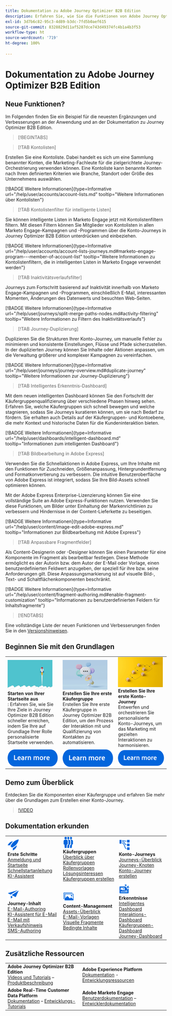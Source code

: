 ```yaml
---
title: Dokumentation zu Adobe Journey Optimizer B2B Edition
description: Erfahren Sie, wie Sie die Funktionen von Adobe Journey Optimizer B2B Edition zum Orchestrieren von Konto- und Käufergruppen-Journeys mithilfe der integrierten generativen KI und einer branchenführenden Automatisierung verwenden können.
exl-id: 3d7b6c82-95c3-4d89-b3dc-7fd5b0aef615
source-git-commit: 8328829d11af5287dce743d49374fc4b1a4b3f53
workflow-type: ht
source-wordcount: '719'
ht-degree: 100%

---
```


# Dokumentation zu Adobe Journey Optimizer B2B Edition

## Neue Funktionen?

Im Folgenden finden Sie ein Beispiel für die neuesten Ergänzungen und Verbesserungen an der Anwendung und an der Dokumentation zu Journey Optimizer B2B Edition.

>[!BEGINTABS]

>[!TAB Kontolisten]

Erstellen Sie eine Kontoliste. Dabei handelt es sich um eine Sammlung benannter Konten, die Marketing-Fachleute für die zielgerichtete Journey-Orchestrierung verwenden können. Eine Kontoliste kann benannte Konten nach Ihren definierten Kriterien wie Branche, Standort oder Größe des Unternehmens auswählen.

[!BADGE Weitere Informationen]{type=Informative url="/help/user/accounts/account-lists.md" tooltip="Weitere Informationen über Kontolisten"}

>[!TAB Kontolistenfilter für intelligente Listen]

Sie können intelligente Listen in Marketo Engage jetzt mit Kontolistenfiltern filtern. Mit diesen Filtern können Sie Mitglieder von Kontolisten in allen Marketo Engage-Kampagnen und -Programmen über die Konto-Journeys in Journey Optimizer B2B Edition unterdrücken und einbeziehen. 

[!BADGE Weitere Informationen]{type=Informative url="/help/user/accounts/account-lists-journeys.md#marketo-engage-program---member-of-account-list" tooltip="Weitere Informationen zu Kontolistenfiltern, die in intelligenten Listen in Marketo Engage verwendet werden"}

>[!TAB Inaktivitätsverlaufsfilter]

Journeys zum Fortschritt basierend auf Inaktivität innerhalb von Marketo Engage-Kampagnen und -Programmen, einschließlich E-Mail, interessanten Momenten, Änderungen des Datenwerts und besuchten Web-Seiten.

[!BADGE Weitere Informationen]{type=Informative url="/help/user/journeys/split-merge-paths-nodes.md#activity-filtering" tooltip="Weitere Informationen zu Filtern des Inaktivitätsverlaufs"}

>[!TAB Journey-Duplizierung]

Duplizieren Sie die Strukturen Ihrer Konto-Journey, um manuelle Fehler zu minimieren und konsistente Einstellungen, Flüsse und Pfade sicherzustellen. In der duplizierten Journey können Sie Inhalte oder Aktionen anpassen, um die Verwaltung größerer und komplexer Kampagnen zu vereinfachen.

[!BADGE Weitere Informationen]{type=Informative url="/help/user/journeys/journey-overview.md#duplicate-journey" tooltip="Weitere Informationen zur Journey-Duplizierung"}

>[!TAB Intelligentes Erkenntnis-Dashboard]

Mit dem neuen intelligenten Dashboard können Sie den Fortschritt der Käufergruppenqualifizierung über verschiedene Phasen hinweg sehen. Erfahren Sie, welche Käufergruppen sich schnell bewegen und welche stagnieren, sodass Sie Journeys kuratieren können, um sie nach Bedarf zu fördern. Sie erhalten auch Details auf der Käufergruppen- und Kontoebene, die mehr Kontext und historische Daten für die Kundeninteraktion bieten.

[!BADGE Weitere Informationen]{type=Informative url="/help/user/dashboards/intelligent-dashboard.md" tooltip="Informationen zum intelligenten Dashboard"}

>[!TAB Bildbearbeitung in Adobe Express]

Verwenden Sie die Schnellaktionen in Adobe Express, um Ihre Inhalte mit den Funktionen für Zuschneiden, Größenanpassung, Hintergrundentfernung und Formatkonvertierung zu verbessern. Die intuitive Benutzeroberfläche von Adobe Express ist integriert, sodass Sie Ihre Bild-Assets schnell optimieren können.

Mit der Adobe Express Enterprise-Lizenzierung können Sie eine vollständige Suite an Adobe Express-Funktionen nutzen. Verwenden Sie diese Funktionen, um Bilder unter Einhaltung der Markenrichtlinien zu verbessern und Hindernisse in der Content-Lieferkette zu beseitigen.

[!BADGE Weitere Informationen]{type=Informative url="/help/user/content/image-edit-adobe-express.md" tooltip="Informationen zur Bildbearbeitung mit Adobe Express"}

>[!TAB Anpassbare Fragmentfelder]

Als Content-Designerin oder -Designer können Sie einen Parameter für eine Komponente im Fragment als bearbeitbar festlegen. Diese Methode ermöglicht es der Autorin bzw. dem Autor der E-Mail oder Vorlage, einen benutzerdefinierten Feldwert anzugeben, der speziell für ihre bzw. seine Anforderungen gilt. Diese Anpassungsmarkierung ist auf visuelle Bild-, Text- und Schaltflächenkomponenten beschränkt. 

[!BADGE Weitere Informationen]{type=Informative url="/help/user/content/fragment-authoring.md#enable-fragment-customization" tooltip="Informationen zu benutzerdefinierten Feldern für Inhaltsfragmente"}

>[!ENDTABS]

Eine vollständige Liste der neuen Funktionen und Verbesserungen finden Sie in den [Versionshinweisen](../user/release-notes/release-notes.md). <!-- Stay up-to-date with the latest changes in our documentation by visiting the [documentation updates page](using/rn/documentation-updates.md).-->

## Beginnen Sie mit den Grundlagen

<table style="table-layout:fixed">
  <tr style="border: 0;">
    <td>
    <a href="home-page.md"><img width="140px" src="./assets/launch.png" alt="Start der Produktnutzung"></a>
    <div><strong>Starten von Ihrer Startseite aus</strong><br/>: Erfahren Sie, wie Sie Ihre Ziele in Journey Optimizer B2B Edition schneller erreichen, indem Sie Ihre auf Grundlage Ihrer Rolle personalisierte Startseite verwenden.</div>
    </td>
      <td>
    <a href="buying-groups/buying-groups-overview.md"><img width="140px" src="./assets/communication.png" alt="Käufergruppen"></a>
    <div><strong>Erstellen Sie Ihre erste Käufergruppe</strong><br/>Erstellen Sie Ihre erste Käufergruppe in Journey Optimizer B2B Edition, um den Prozess der Interaktion mit und Qualifizierung von Kontakten zu automatisieren.</div>
    </td>
    <td>
    <a href="journeys/journey-overview.md"><img width="140px" src="./assets/flow.png" alt="Konto-Journeys"></a>
    <div><strong>Erstellen Sie Ihre erste Konto-Journey</strong><br/>Entwerfen und orchestrieren Sie personalisierte Konto-Journeys, um das Marketing mit gezielten Interaktionen zu harmonisieren. 
    </div>
    </td>
  </tr>
  <tr style="border: 0;">
    <td align="center"><a href="home-page.md"><img src="../assets/learn-more.svg" alt="Weitere Informationen"></a></td>
    <td align="center"><a href="buying-groups/buying-groups-overview.md"><img src="../assets/learn-more.svg" alt="Weitere Informationen"></a></td>
    <td align="center"><a href="journeys/journey-overview.md"><img src="../assets/learn-more.svg" alt="Weitere Informationen"></a></td>
    </tr>
</table>

## Demo zum Überblick

Entdecken Sie die Komponenten einer Käufergruppe und erfahren Sie mehr über die Grundlagen zum Erstellen einer Konto-Journey.

>[!VIDEO](https://video.tv.adobe.com/v/3432054?quality=12)

## Dokumentation erkunden

<table style="table-layout:auto">
  <tr style="border: 0;">
    <td>
      <img src="../assets/do-not-localize/icon-quick-start.svg" width="35px" alt="Erste Schritte"><br/>
<strong>Erste Schritte</strong><br/><a href="home-page.md">Anmeldung und Startseite</a><br/><a href="./start/get-started.md">Schnellstartanleitung</a> <br/><a href="./ai-assistant/ai-assistant-overview.md">KI-Assistent</a>
    </td>
    <!--
    <td>
      <img src="../assets/do-not-localize/icon-configure.svg" width="35px"><br/>
      <strong>Configuration<br/>administration</strong><br/><a href="using/configuration/channel-surfaces.md">Channel surfaces</a> - <a href="using/configuration/about-data-sources-events-actions.md">Configure journeys</a>  - <a href="using/administration/permissions-overview.md">Access control</a> - <a href="using/administration/sandboxes.md">Sandboxes management</a>
    </td> -->
    <td>
      <img src="../assets/do-not-localize/icon_audience.svg" width="35px" alt="Käufergruppen"><br/>
<strong>Käufergruppen</strong><br/><a href="./buying-groups/buying-groups-overview.md">Überblick über Käufergruppen</a><br/><a href="./buying-groups/buying-groups-role-templates.md">Rollenvorlagen</a><br/><a href="./buying-groups/solution-interests.md">Lösungsinteressen</a><br/><a href="./buying-groups/buying-groups-create.md">Käufergruppen erstellen</a>
    </td>
    <td>
      <img src="../assets/do-not-localize/icon-paths.svg" width="35px" alt="Konto-Journeys"><br/>
<strong>Konto-Journeys</strong><br/><a href="./journeys/journey-overview.md">Journeys-Überblick</a><br/><a href="./journeys/journey-nodes.md">Journey-Knoten</a><br/><a href="./journeys/journey-overview.md#create-an-account-journey">Konto-Journey erstellen</a>
    </td>
  </tr>
  <tr style="border: 0;">
    <td>
      <img src="../assets/do-not-localize/icon-campaign.svg" width="35px" alt="Journey-Inhalt"><br/>
<strong>Journey-Inhalt</strong><br/><a href="./content/email-authoring.md">E-Mail-Authoring</a><br/><a href="./content/ai-assistant-emails.md">KI-Assistent für E-Mail</a><br/><a href="./content/sales-alert-email.md">E-Mail mit Verkaufshinweis</a><br/><a href="./content/sms-authoring.md">SMS-Authoring</a>
    </td>
        <td>
      <img src="../assets/do-not-localize/icon_assets.svg" width="35px" alt="Content-Management"><br/>
<strong>Content-Management</strong><br/><a href="./content/assets-overview.md">Assets-Überblick</a><br/><a href="./content/email-templates.md">E-Mail-Vorlagen</a><br/><a href="./content/fragments.md">Visuelle Fragmente</a><br/><a href="./content/conditional-content.md">Bedingte Inhalte</a>
    </td>
    <td>
      <img src="../assets/do-not-localize/icon-offer.svg" width="35px" alt="Erkenntnisse und Dashboards"><br/>
<strong>Erkenntnisse</strong><br/><a href="./dashboards/intelligent-dashboard.md">Intelligentes Dashboard</a><br/><a href="./dashboards/engagement-dashboard.md">Interaktions-Dashboard</a><br/><a href="./dashboards/buying-groups-dashboard.md">Käufergruppen-Dashboard</a><br/><a href="./dashboards/journeys-dashboard.md">Journey-Dashboard</a>
    </td>

</tr>
</table>

## Zusätzliche Ressourcen

<table style="table-layout:fixed"><tr style="border: 0;">
<tr><td><strong>Adobe Journey Optimizer B2B Edition</strong><br/>
<a href="https://experienceleague.adobe.com/de/docs/journey-optimizer-b2b-learn/tutorials/overview" target="_blank">Videos und Tutorials</a> – <a href="https://helpx.adobe.com/de/legal/product-descriptions/adobe-journey-optimizer-b2b.html" target="_blank">Produktbeschreibung</a> <!-- - <a href="https://www.adobe.com/content/dam/cc/en/security/pdfs/AJO_SecurityOverview.pdf" target="_blank">Security overview (PDF)</a> - <a href="https://developer.adobe.com/journey-optimizer-apis/" target="_blank">APIs reference</a> - <a href="https://experienceleague.adobe.com/tools/ajo-schemas/schema-dictionary.html?lang=de" target="_blank">Journey Optimizer Schema Dictionary</a> -->
</td>
<td><strong>Adobe Experience Platform</strong><br/>
<a href="https://experienceleague.adobe.com/de/docs/experience-platform/landing/home" target="_blank">Dokumentation</a> - <a href="https://business.adobe.com/de/products/experience-platform/documentation-and-developer-resources.html" target="_blank">Entwicklungsressourcen</a>
</td></tr>
<tr><td><strong>Adobe Real-Time Customer Data Platform</strong><br/>
<a href="https://experienceleague.adobe.com/de/docs/experience-platform/rtcdp/home" target="_blank">Dokumentation</a> – <a href="https://experienceleague.adobe.com/de/docs/platform-learn/getting-started-for-data-architects-and-data-engineers/overview" target="_blank">Entwicklungs-Tutorials</a>
</td><td><strong>Adobe Marketo Engage</strong><br/>
<a href="https://experienceleague.adobe.com/de/docs/marketo/using/home" target="_blank">Benutzerdokumentation</a> – <a href="https://experienceleague.adobe.com/de/docs/marketo-developer/marketo/home" target="_blank">Entwicklerdokumentation</a>
</td>
</tr></table>

